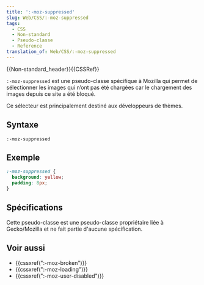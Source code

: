 ```yaml
---
title: ':-moz-suppressed'
slug: Web/CSS/:-moz-suppressed
tags:
  - CSS
  - Non-standard
  - Pseudo-classe
  - Reference
translation_of: Web/CSS/:-moz-suppressed
---
```

{{Non-standard_header}}{{CSSRef}}

`:-moz-suppressed` est une pseudo-classe spécifique à Mozilla qui permet de sélectionner les images qui n’ont pas été chargées car le chargement des images depuis ce site a été bloqué.

Ce sélecteur est principalement destiné aux développeurs de thèmes.

## Syntaxe

    :-moz-suppressed

## Exemple

```css
:-moz-suppressed {
  background: yellow;
  padding: 8px;
}
```

## Spécifications

Cette pseudo-classe est une pseudo-classe propriétaire liée à Gecko/Mozilla et ne fait partie d'aucune spécification.

## Voir aussi

- {{cssxref(":-moz-broken")}}
- {{cssxref(":-moz-loading")}}
- {{cssxref(":-moz-user-disabled")}}
